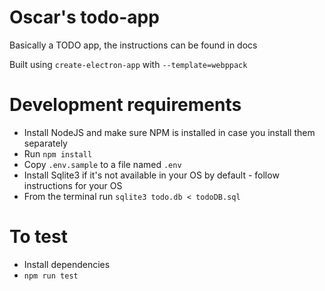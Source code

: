 # Oscar's todo-app

Basically a TODO app, the instructions can be found in docs

Built using `create-electron-app` with `--template=webppack`

# Development requirements

- Install NodeJS and make sure NPM is installed in case you install them separately
- Run `npm install`
- Copy `.env.sample` to a file named `.env`
- Install Sqlite3 if it's not available in your OS by default - follow instructions for your OS
- From the terminal run `sqlite3 todo.db < todoDB.sql`

# To test

- Install dependencies
- `npm run test`
